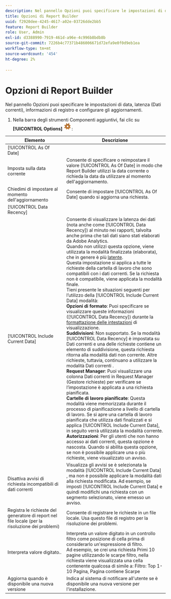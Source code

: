 ```yaml
---
description: Nel pannello Opzioni puoi specificare le impostazioni di data, latenza (Dati correnti), informazioni di registro e configurare gli aggiornamenti.
title: Opzioni di Report Builder
uuid: f2920dee-4245-4617-a02e-03726dde2bb5
feature: Report Builder
role: User, Admin
exl-id: d3388990-7919-461d-a96e-4c996b8bdb8b
source-git-commit: 7226b4c77371b486006671d72efa9e0f0d9eb1ea
workflow-type: tm+mt
source-wordcount: '454'
ht-degree: 2%

---
```


# Opzioni di Report Builder

Nel pannello Opzioni puoi specificare le impostazioni di data, latenza (Dati correnti), informazioni di registro e configurare gli aggiornamenti.

1. Nella barra degli strumenti Componenti aggiuntivi, fai clic su **[!UICONTROL Options]** ![](assets/options_icon.png):

| Elemento | Descrizione |
|--- |--- |
| [!UICONTROL As Of Date] |  |
| Imposta sulla data corrente | Consente di specificare o reimpostare il valore [!UICONTROL As Of Date] in modo che Report Builder utilizzi la data corrente o richieda la data da utilizzare al momento dell&#39;aggiornamento. |
| Chiedimi di impostare al momento dell&#39;aggiornamento | Consente di impostare [!UICONTROL As Of Date] quando si aggiorna una richiesta. |
| [!UICONTROL Data Recency] |  |
| [!UICONTROL Include Current Data] | Consente di visualizzare la latenza dei dati (nota anche come [!UICONTROL Data Recency]) al minuto nei rapporti, talvolta anche prima che tali dati siano stati elaborati da Adobe Analytics.<br>Quando non utilizzi questa opzione, viene utilizzata la modalità finalizzata (elaborata), che in genere è più  [latente](https://experienceleague.adobe.com/docs/analytics/analyze/reports-analytics/current-data.html).<br>Questa impostazione si applica a tutte le richieste della cartella di lavoro che sono compatibili con i dati correnti. Se la richiesta non è compatibile, viene applicata la modalità finale.<br>Tieni presente le situazioni seguenti per l’utilizzo della  [!UICONTROL Include Current Data] modalità:<br>**Opzioni di formato**: Puoi specificare se visualizzare queste informazioni ([!UICONTROL Data Recency]) durante la  [formattazione delle intestazioni](/help/analyze/report-builder/layout/t-format-display-headers.md) di visualizzazione.<br>**Suddivisioni**: Non supportato. Se la modalità [!UICONTROL Data Recency] è impostata su Dati correnti e una delle richieste contiene un elemento di suddivisione, questa richiesta ritorna alla modalità dati non corrente. Altre richieste, tuttavia, continuano a utilizzare la modalità Dati correnti .<br>**Request Manager**: Puoi visualizzare una colonna Dati correnti in Request Manager (Gestore richieste) per verificare se l’impostazione è applicata a una richiesta pianificata.<br>**Cartelle di lavoro pianificate**: Questa modalità viene memorizzata durante il processo di pianificazione a livello di cartella di lavoro. Se si apre una cartella di lavoro pianificata che utilizza dati finalizzati e si applica [!UICONTROL Include Current Data], in seguito verrà utilizzata la modalità corrente.<br>**Autorizzazioni**: Per gli utenti che non hanno accesso ai dati correnti, questa opzione è nascosta.  Quando si abilita questa opzione, se non è possibile applicare una o più richieste, viene visualizzato un avviso. |
| Disattiva avvisi di richiesta incompatibili di dati correnti | Visualizza gli avvisi se è selezionata la modalità [!UICONTROL Include Current Data] , ma non è possibile applicare la modalità dati alla richiesta modificata.  Ad esempio, se imposti [!UICONTROL Include Current Data] e quindi modifichi una richiesta con un segmento selezionato, viene emesso un avviso. |
| Registra le richieste del generatore di report nel file locale (per la risoluzione dei problemi) | Consente di registrare le richieste in un file locale. Usa questo file di registro per la risoluzione dei problemi. |
| Interpreta valore digitato.. | Interpreta un valore digitato in un controllo filtro come posizione di cella prima di considerarlo un&#39;espressione di filtro.<br>Ad esempio, se crei una richiesta Primi 10 pagine utilizzando le scarpe filtro, nella richiesta viene visualizzata una cella contenente qualcosa di simile a: Filtro: Top 1-10 Pagina, Pagina contiene Scarpe |
| Aggiorna quando è disponibile una nuova versione | Indica al sistema di notificare all&#39;utente se è disponibile una nuova versione per l&#39;installazione. |
